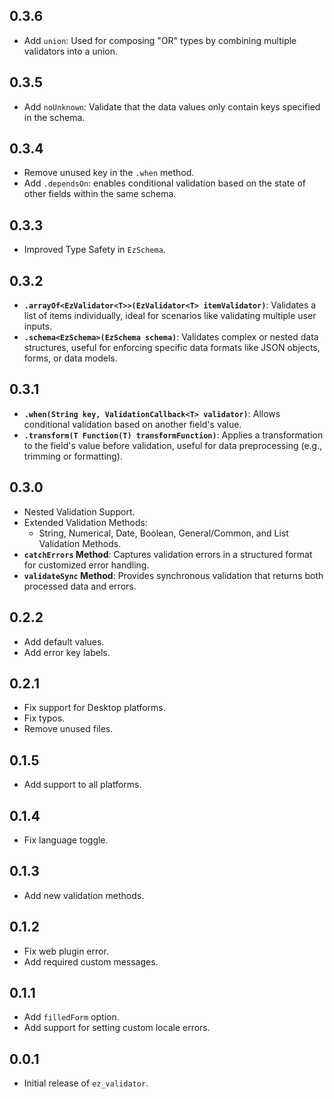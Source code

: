 ## 0.3.6

- Add `union`: Used for composing "OR" types by combining multiple validators into a union.

## 0.3.5

- Add `noUnknown`: Validate that the data values only contain keys specified in the schema.

## 0.3.4

- Remove unused key in the `.when` method.
- Add `.dependsOn`: enables conditional validation based on the state of other fields within the same schema.

## 0.3.3

- Improved Type Safety in `EzSchema`.

## 0.3.2

- **`.arrayOf<EzValidator<T>>(EzValidator<T> itemValidator)`**: Validates a list of items individually, ideal for scenarios like validating multiple user inputs.
- **`.schema<EzSchema>(EzSchema schema)`**: Validates complex or nested data structures, useful for enforcing specific data formats like JSON objects, forms, or data models.

## 0.3.1

- **`.when(String key, ValidationCallback<T> validator)`**: Allows conditional validation based on another field's value.
- **`.transform(T Function(T) transformFunction)`**: Applies a transformation to the field's value before validation, useful for data preprocessing (e.g., trimming or formatting).

## 0.3.0

- Nested Validation Support.
- Extended Validation Methods:
  - String, Numerical, Date, Boolean, General/Common, and List Validation Methods.
- **`catchErrors` Method**: Captures validation errors in a structured format for customized error handling.
- **`validateSync` Method**: Provides synchronous validation that returns both processed data and errors.

## 0.2.2

- Add default values.
- Add error key labels.

## 0.2.1

- Fix support for Desktop platforms.
- Fix typos.
- Remove unused files.

## 0.1.5

- Add support to all platforms.

## 0.1.4

- Fix language toggle.

## 0.1.3

- Add new validation methods.

## 0.1.2

- Fix web plugin error.
- Add required custom messages.

## 0.1.1

- Add `filledForm` option.
- Add support for setting custom locale errors.

## 0.0.1

- Initial release of `ez_validator`.
